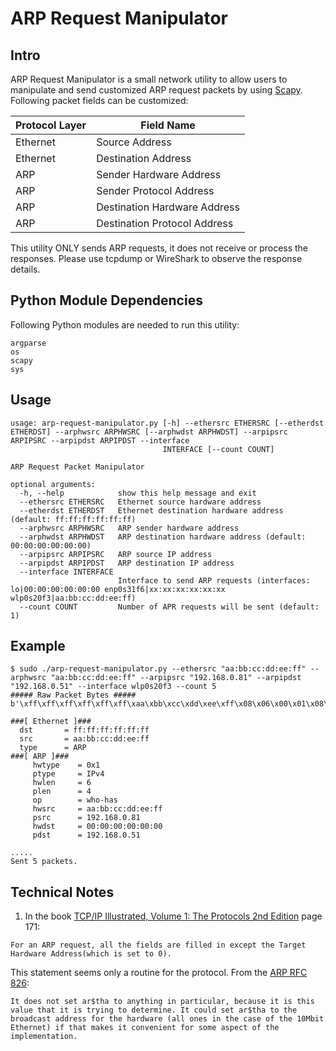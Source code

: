 # ARP Request Manipulator

## Intro

ARP Request Manipulator is a small network utility to allow users to manipulate and send customized ARP request packets by using [Scapy](https://scapy.net/). Following packet fields can be customized:

| Protocol Layer | Field Name |
| --- | --- |
| Ethernet | Source Address |
| Ethernet | Destination Address |
| ARP | Sender Hardware Address |
| ARP | Sender Protocol Address |
| ARP | Destination Hardware Address |
| ARP | Destination Protocol Address |

This utility ONLY sends ARP requests, it does not receive or process the responses. Please use tcpdump or WireShark to observe the response details.

## Python Module Dependencies

Following Python modules are needed to run this utility:

```
argparse
os
scapy
sys
```

## Usage

```
usage: arp-request-manipulator.py [-h] --ethersrc ETHERSRC [--etherdst ETHERDST] --arphwsrc ARPHWSRC [--arphwdst ARPHWDST] --arpipsrc ARPIPSRC --arpipdst ARPIPDST --interface
                                  INTERFACE [--count COUNT]

ARP Request Packet Manipulator

optional arguments:
  -h, --help            show this help message and exit
  --ethersrc ETHERSRC   Ethernet source hardware address
  --etherdst ETHERDST   Ethernet destination hardware address (default: ff:ff:ff:ff:ff:ff)
  --arphwsrc ARPHWSRC   ARP sender hardware address
  --arphwdst ARPHWDST   ARP destination hardware address (default: 00:00:00:00:00:00)
  --arpipsrc ARPIPSRC   ARP source IP address
  --arpipdst ARPIPDST   ARP destination IP address
  --interface INTERFACE
                        Interface to send ARP requests (interfaces: lo|00:00:00:00:00:00 enp0s31f6|xx:xx:xx:xx:xx:xx wlp0s20f3|aa:bb:cc:dd:ee:ff)
  --count COUNT         Number of APR requests will be sent (default: 1)
```

## Example

```
$ sudo ./arp-request-manipulator.py --ethersrc "aa:bb:cc:dd:ee:ff" --arphwsrc "aa:bb:cc:dd:ee:ff" --arpipsrc "192.168.0.81" --arpipdst "192.168.0.51" --interface wlp0s20f3 --count 5
##### Raw Packet Bytes #####
b'\xff\xff\xff\xff\xff\xff\xaa\xbb\xcc\xdd\xee\xff\x08\x06\x00\x01\x08\x00\x06\x04\x00\x01\xaa\xbb\xcc\xdd\xee\xff\xc0\xa8\x00Q\x00\x00\x00\x00\x00\x00\xc0\xa8\x003'

###[ Ethernet ]### 
  dst       = ff:ff:ff:ff:ff:ff
  src       = aa:bb:cc:dd:ee:ff
  type      = ARP
###[ ARP ]### 
     hwtype    = 0x1
     ptype     = IPv4
     hwlen     = 6
     plen      = 4
     op        = who-has
     hwsrc     = aa:bb:cc:dd:ee:ff
     psrc      = 192.168.0.81
     hwdst     = 00:00:00:00:00:00
     pdst      = 192.168.0.51

.....
Sent 5 packets.
```

## Technical Notes

1. In the book [TCP/IP Illustrated, Volume 1: The Protocols 2nd Edition](https://www.amazon.com/TCP-Illustrated-Protocols-Addison-Wesley-Professional/dp/0321336313) page 171:

```
For an ARP request, all the fields are filled in except the Target Hardware Address(which is set to 0).
```

This statement seems only a routine for the protocol. From the [ARP RFC 826](https://datatracker.ietf.org/doc/html/rfc826):

```
It does not set ar$tha to anything in particular, because it is this value that it is trying to determine. It could set ar$tha to the broadcast address for the hardware (all ones in the case of the 10Mbit Ethernet) if that makes it convenient for some aspect of the implementation.
```
